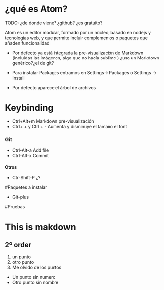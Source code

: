 # ¿qué es Atom?

TODO: ¿de donde viene? ¿github? ¿es gratuito?

Atom es un editor modular, formado por un núcleo, basado en nodejs y tecnologías web, y que permite incluir complementos o paquetes que añaden funcionalidad


* Por defecto ya está integrada la pre-visualización de Markdown (incluidas las imágenes, algo que no hacía sublime
  )
  ¿usa un Markdown genérico?¿el de git?

* Para instalar Packages entramos en Settings-> Packages o Settings -> Install

* Por defecto aparece el árbol de archivos

# Keybinding

* Ctrl+Alt+m  Markdown pre-visualización
* Ctrl+ + y Ctrl + - Aumenta y disminuye el tamaño el font
### Git

* Ctrl-Alt-a Add file
* Ctrl-Alt-x Commit

#### Otros

* Ctr-Shift-P ¿?

#Paquetes a instalar

* Git-plus

#Pruebas

# This is makdown
## 2º order

1. un punto
1. otro punto
1. Me olvido de los puntos
  * Un punto sin numero
  * Otro punto sin nombre
